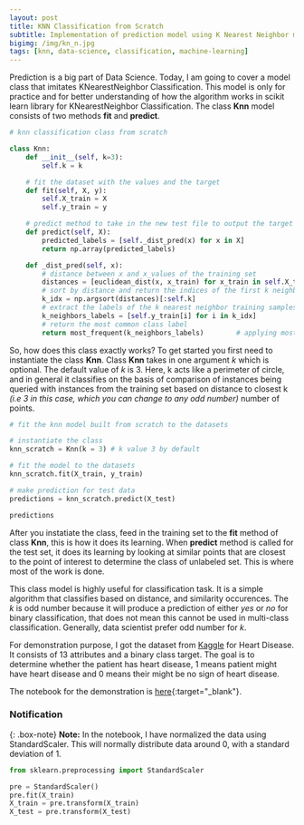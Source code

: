```yaml
---
layout: post
title: KNN Classification from Scratch
subtitle: Implementation of prediction model using K Nearest Neighbor methodology.
bigimg: /img/kn_n.jpg
tags: [knn, data-science, classification, machine-learning]
---
```


Prediction is a big part of Data Science. Today, I am going to cover a model class that imitates KNearestNeighbor Classification. This model is only for practice and for better understanding of how the algorithm works in scikit learn library for KNearestNeighbor Classification. The class **Knn** model consists of two methods **fit** and **predict**. 

```python
# knn classification class from scratch

class Knn:
    def __init__(self, k=3):
        self.k = k

    # fit the dataset with the values and the target
    def fit(self, X, y):
        self.X_train = X
        self.y_train = y

    # predict method to take in the new test file to output the target values
    def predict(self, X):
        predicted_labels = [self._dist_pred(x) for x in X]
        return np.array(predicted_labels)

    def _dist_pred(self, x):
        # distance between x and x_values of the training set
        distances = [euclidean_dist(x, x_train) for x_train in self.X_train]   # applying euclidean distance function to find the distance
        # sort by distance and return the indices of the first k neighbors
        k_idx = np.argsort(distances)[:self.k]
        # extract the labels of the k nearest neighbor training samples
        k_neighbors_labels = [self.y_train[i] for i in k_idx]
        # return the most common class label
        return most_frequent(k_neighbors_labels)        # applying most_frequent function to return the most frequent value in the array
```
So, how does this class exactly works? To get started you first need to instantiate the class **Knn**. Class **Knn** takes in one argument *k* which is optional. The default value of *k* is 3. Here, k acts like a perimeter of circle, and in general it classifies on the basis of comparison of instances being queried with instances from the training set based on distance to closest k *(i.e 3 in this case, which you can change to any odd number)* number of points. 

```python
# fit the knn model built from scratch to the datasets

# instantiate the class
knn_scratch = Knn(k = 3) # k value 3 by default

# fit the model to the datasets
knn_scratch.fit(X_train, y_train)

# make prediction for test data
predictions = knn_scratch.predict(X_test)

predictions
```

After you instatiate the class, feed in the training set to the **fit** method of class **Knn**, this is how it does its learning. When **predict** method is called for the test set, it does its learning by looking at similar points that are closest to the point of interest to determine the class of unlabeled set. This is where most of the work is done.

This class model is highly useful for classification task. It is a simple algorithm that classifies based on distance, and similarity occurences. The *k* is odd number because it will produce a prediction of either *yes* or *no* for binary classification, that does not mean this cannot be used in multi-class classification. Generally, data scientist prefer odd number for *k*. 

For demonstration purpose, I got the dataset from [Kaggle](https://www.kaggle.com/zeeshanmulla/heart-disease-dataset) for Heart Disease. It consists of 13 attributes and a binary class target. The goal is to determine whether the patient has heart disease, 1 means patient might have heart disease and 0 means their might be no sign of heart disease.

The notebook for the demonstration is [here](https://github.com/nimu77/CS-Data-Science-Build-Week-1/blob/nirmal/build-week-algorithm/knn_scratch.ipynb){:target="_blank"}.

### Notification

{: .box-note}
**Note:** In the notebook, I have normalized the data using StandardScaler. This will normally distribute data around 0, with a standard deviation of 1.

```python
from sklearn.preprocessing import StandardScaler

pre = StandardScaler()
pre.fit(X_train)
X_train = pre.transform(X_train)
X_test = pre.transform(X_test)
```
